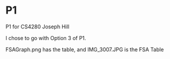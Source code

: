 # P1
P1 for CS4280
Joseph Hill

I chose to go with Option 3 of P1.

FSAGraph.png has the table, and IMG_3007.JPG is the FSA Table


